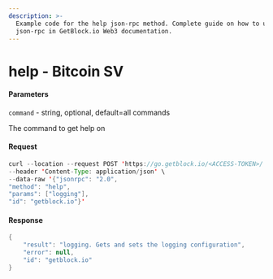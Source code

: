 ```yaml
---
description: >-
  Example code for the help json-rpc method. Сomplete guide on how to use help
  json-rpc in GetBlock.io Web3 documentation.
---
```


# help - Bitcoin SV

#### Parameters

`command` - string, optional, default=all commands

The command to get help on

#### Request

```java
curl --location --request POST 'https://go.getblock.io/<ACCESS-TOKEN>/' \
--header 'Content-Type: application/json' \
--data-raw '{"jsonrpc": "2.0",
"method": "help",
"params": ["logging"],
"id": "getblock.io"}'
```

#### Response

```java
{
    "result": "logging. Gets and sets the logging configuration",
    "error": null,
    "id": "getblock.io"
}
```
